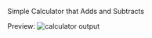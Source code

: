 Simple Calculator that Adds and Subtracts

Preview:
![calculator output](https://cloud.githubusercontent.com/assets/10386036/19862973/d2ffc216-9f68-11e6-9104-34864264dd63.png)

